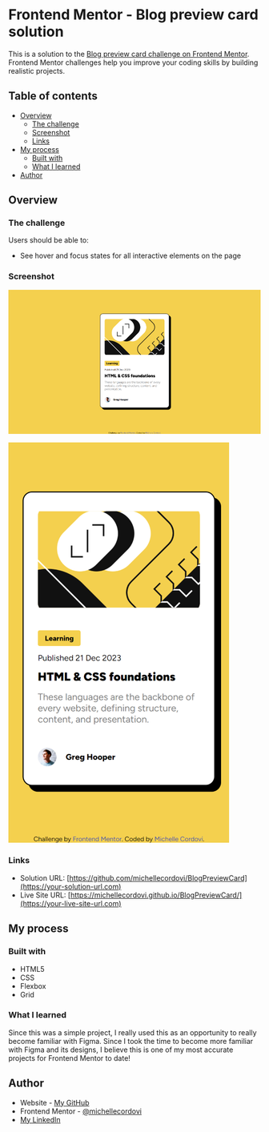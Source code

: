# Frontend Mentor - Blog preview card solution

This is a solution to the [Blog preview card challenge on Frontend Mentor](https://www.frontendmentor.io/challenges/blog-preview-card-ckPaj01IcS). Frontend Mentor challenges help you improve your coding skills by building realistic projects. 

## Table of contents

- [Overview](#overview)
  - [The challenge](#the-challenge)
  - [Screenshot](#screenshot)
  - [Links](#links)
- [My process](#my-process)
  - [Built with](#built-with)
  - [What I learned](#what-i-learned)
- [Author](#author)



## Overview

### The challenge

Users should be able to:

- See hover and focus states for all interactive elements on the page

### Screenshot

![](./design/finalDesktopDesign.png)

![](./design/finalMobileDesign.png)


### Links

- Solution URL: [https://github.com/michellecordovi/BlogPreviewCard](https://your-solution-url.com)
- Live Site URL: [https://michellecordovi.github.io/BlogPreviewCard/](https://your-live-site-url.com)

## My process

### Built with

- HTML5
- CSS
- Flexbox
- Grid

### What I learned

Since this was a simple project, I really used this as an opportunity to really become familiar with Figma. Since I took the time to become more familiar with Figma and its designs, I believe this is one of my most accurate projects for Frontend Mentor to date!


## Author

- Website - [My GitHub](https://github.com/michellecordovi)
- Frontend Mentor - [@michellecordovi](https://www.frontendmentor.io/profile/michellecordovi)
- [My LinkedIn](https://www.linkedin.com/in/michelle-cordovi-pt-dpt-35588683/)

